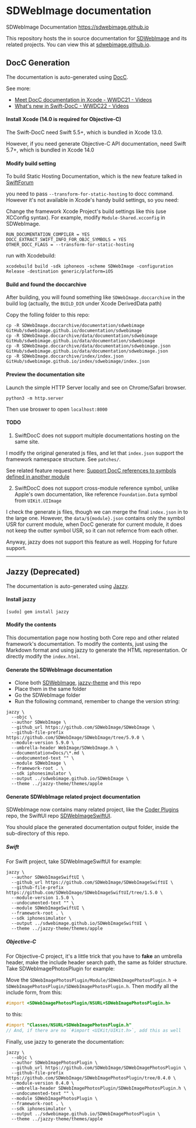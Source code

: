# SDWebImage documentation
SDWebImage Documentation https://sdwebimage.github.io

This repository hosts the in source documentation for [SDWebImage](https://github.com/SDWebImage/SDWebImage) and its related projects. You can view this at [sdwebimage.github.io](https://sdwebimage.github.io).

## DocC Generation

The documentation is auto-generated using [DocC](https://developer.apple.com/documentation/docc).

See more:

+ [Meet DocC documentation in Xcode - WWDC21 - Videos](https://developer.apple.com/videos/play/wwdc2021/10166/)
+ [What's new in Swift-DocC - WWDC22 - Videos](https://developer.apple.com/videos/play/wwdc2022/110368/)

#### Install Xcode (14.0 is required for Objective-C)

The Swift-DocC need Swift 5.5+, which is bundled in Xcode 13.0.

However, if you need generate Objective-C API documentation, need Swift 5.7+, which is bundled in Xcode 14.0


#### Modify build setting

To build Static Hosting Documentation, which is the new feature talked in [SwiftForum](https://forums.swift.org/t/support-hosting-docc-archives-in-static-hosting-environments/53572)

you need to pass `--transform-for-static-hosting` to docc command. However it's not available in Xcode's handy build settings, so you need:

Change the framework Xcode Project's build settings like this (use XCConfig syntax). For example, modify `Module-Shared.xcconfig` in SDWebImage.

```
RUN_DOCUMENTATION_COMPILER = YES
DOCC_EXTRACT_SWIFT_INFO_FOR_OBJC_SYMBOLS = YES
OTHER_DOCC_FLAGS = --transform-for-static-hosting
```

run with Xcodebuild:

```
xcodebuild build -sdk iphoneos -scheme SDWebImage -configuration Release -destination generic/platform=iOS
```

#### Build and found the doccarchive

After building, you will found something like `SDWebImage.doccarchive` in the build log (actually, the `BUILD_DIR` under Xcode DerivedData path)

Copy the folling folder to this repo:

```
cp -R SDWebImage.doccarchive/documentation/sdwebimage GitHub/sdwebimage.github.io/documentation/sdwebimage
cp -R SDWebImage.doccarchive/data/documentation/sdwebimage GitHub/sdwebimage.github.io/data/documentation/sdwebimage
cp -R SDWebImage.doccarchive/data/documentation/sdwebimage.json GitHub/sdwebimage.github.io/data/documentation/sdwebimage.json
cp -R SDWebImage.doccarchive/index/index.json GitHub/sdwebimage.github.io/index/sdwebimage/index.json
```

#### Preview the documentation site

Launch the simple HTTP Server locally and see on Chrome/Safari browser.

```
python3 -m http.server
```

Then use broswer to open `localhost:8000`

#### TODO

1. SwiftDocC does not support multiple documentations hosting on the same site.

I modify the original generated js files, and let that `index.json` support the framework namespace structure. See `patches/`.

See related feature request here: [Support DocC references to symbols defined in another module](https://github.com/apple/swift-docc/issues/208)

2. SwiftDocC does not support cross-module reference symbol, unlike Apple's own documentation, like reference `Foundation.Data` symbol from `UIKit.UIImage`

I check the generate js files, though we can merge the final `index.json` in to the large one. However, the `data/${module}.json` contains only the symbol USR for current module, when DocC generate for current module, it does not keep the outter symbol USR, so it can not refernce from each other.

Anyway, jazzy does not support this feature as well. Hopping for future support.

---

## Jazzy (Deprecated)

The documentation is auto-generated using [Jazzy](https://github.com/realm/jazzy).

#### Install jazzy

```
[sudo] gem install jazzy
```

#### Modify the contents

This documentation page now hosting both Core repo and other related framework's documentation. To modify the contents, just using the Markdown format and using jazzy to generate the HTML representation. Or directly modify the `index.html`.

#### Generate the SDWebImage documentation

+ Clone both [SDWebImage](https://github.com/SDWebImage/SDWebImage.git), [jazzy-theme](https://github.com/SDWebImage/jazzy-theme.git) and this repo
+ Place them in the same folder
+ Go the SDWebImage folder
+ Run the following command, remember to change the version string:

```
jazzy \
  --objc \
  --author SDWebImage \
  --github_url https://github.com/SDWebImage/SDWebImage \
  --github-file-prefix https://github.com/SDWebImage/SDWebImage/tree/5.9.0 \
  --module-version 5.9.0 \
  --umbrella-header WebImage/SDWebImage.h \
  --documentation=Docs/\*.md \
  --undocumented-text "" \
  --module SDWebImage \
  --framework-root . \
  --sdk iphonesimulator \
  --output ../sdwebimage.github.io/SDWebImage \
  --theme ../jazzy-theme/themes/apple
```

#### Generate SDWebImage related project documentation

SDWebImage now contains many related project, like the [Coder Plugins](https://github.com/SDWebImage/SDWebImage/wiki/Coder-Plugin-List) repo, the SwiftUI repo [SDWebImageSwiftUI](https://github.com/SDWebImage/SDWebImageSwiftUI).

You should place the generated documentation output folder, inside the sub-directory of this repo.

##### Swift

For Swift project, take SDWebImageSwiftUI for example:

```
jazzy \
  --author SDWebImageSwiftUI \
  --github_url https://github.com/SDWebImage/SDWebImageSwiftUI \
  --github-file-prefix https://github.com/SDWebImage/SDWebImageSwiftUI/tree/1.5.0 \
  --module-version 1.5.0 \
  --undocumented-text "" \
  --module SDWebImageSwiftUI \
  --framework-root . \
  --sdk iphonesimulator \
  --output ../sdwebimage.github.io/SDWebImageSwiftUI \
  --theme ../jazzy-theme/themes/apple
```

##### Objective-C

For Objective-C project, it's a little trick that you have to **fake** an umbrella header, make the include header search path, the same as folder structure. Take SDWebImagePhotosPlugin for example:

Move the `SDWebImagePhotosPlugin/Module/SDWebImagePhotosPlugin.h` -> `SDWebImagePhotosPlugin/SDWebImagePhotosPlugin.h`. Then modify all the include form, from this:

```objectivec
#import <SDWebImagePhotosPlugin/NSURL+SDWebImagePhotosPlugin.h>
```

to this:

```objectivec
#import "Classes/NSURL+SDWebImagePhotosPlugin.h"
// And, if there are no `#import <UIKit/UIKit.h>`, add this as well
```

Finally, use jazzy to generate the documentation:

```
jazzy \
  --objc \
  --author SDWebImagePhotosPlugin \
  --github_url https://github.com/SDWebImage/SDWebImagePhotosPlugin \
  --github-file-prefix https://github.com/SDWebImage/SDWebImagePhotosPlugin/tree/0.4.0 \
  --module-version 0.4.0 \
  --umbrella-header SDWebImagePhotosPlugin/SDWebImagePhotosPlugin.h \
  --undocumented-text "" \
  --module SDWebImagePhotosPlugin \
  --framework-root . \
  --sdk iphonesimulator \
  --output ../sdwebimage.github.io/SDWebImagePhotosPlugin \
  --theme ../jazzy-theme/themes/apple
```